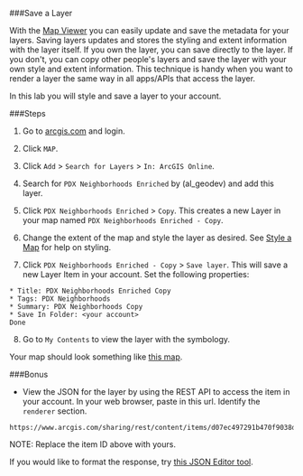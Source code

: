 ###Save a Layer

With the [Map Viewer](http://doc.arcgis.com/en/arcgis-online/use-maps/view-maps.htm) you can easily update and save the metadata for your layers. Saving layers updates and stores the styling and extent information with the layer itself. If you own the layer, you can save directly to the layer. If you don't, you can copy other people's layers and save the layer with your own style and extent information. This technique is handy when you want to render a layer the same way in all apps/APIs that access the layer.

In this lab you will style and save a layer to your account.

###Steps

1. Go to [arcgis.com](http://www.arcgis.com) and login.  

2. Click `MAP`.

3. Click `Add` > `Search for Layers` > `In: ArcGIS Online`.

4. Search for `PDX Neighborhoods Enriched` by (al_geodev) and add this layer.

5. Click `PDX Neighborhoods Enriched` > `Copy`. This creates a new Layer in your map named `PDX Neighborhoods Enriched - Copy`.

6. Change the extent of the map and style the layer as desired. See [Style a Map](../style_a_map/lab.md) for help on styling.

7. Click `PDX Neighborhoods Enriched - Copy` > `Save layer`. This will save a new Layer Item in your account. Set the following properties:

 ```
 * Title: PDX Neighborhoods Enriched Copy
 * Tags: PDX Neighborhoods
 * Summary: PDX Neighborhoods Copy
 * Save In Folder: <your account>
 Done
 ```

8. Go to `My Contents` to view the layer with the symbology.

Your map should look something like [this map](http://edn.maps.arcgis.com/home/webmap/viewer.html?webmap=43b55908ff1142678e1c6d3701f69695).

###Bonus

* View the JSON for the layer by using the REST API to access the item in your account. In your web browser, paste in this url. Identify the `renderer` section.

```
https://www.arcgis.com/sharing/rest/content/items/d07ec497291b470f9038d3759838f51f/data
```

NOTE: Replace the item ID above with yours.

If you would like to format the response, try [this JSON Editor tool](http://www.jsoneditoronline.org/).

